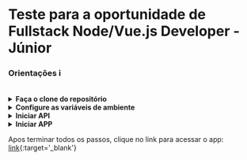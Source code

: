 # Teste para a oportunidade de Fullstack Node/Vue.js Developer - Júnior

### Orientações ℹ️

<br>

<details>
    <summary>
        <strong>Faça o clone do repositório</strong>
    </summary>
    Tendo o git instalado abra o terminal, cole e execute o código abaixo:

        git clone git@github.com:ts-dart/app-cf.git
</details>

<details>
    <summary>
        <strong>Configure as variáveis de ambiente</strong>
    </summary>
    No repositório local, no diretorio raiz, cole e execute o código abaixo:

        npm run config:env

Logo apos cole nesse mesmo terminal o código abaixo substituindo os valores por seus dados:
_"Recomendo inserir seus dados usando um editor de texto e depois colar no terminal"_

        DB_PASSWORD='digite a senha do seu banco de dados'
        HOSTNAME='digite o nome de usuário do seu banco de dados'
        DB_NAME='digite o nome do seu banco de dados'

apos colar o código tecle enter depois ctrl + z para salvar e sair do editor
</details>

<details>
    <summary>
        <strong>Iniciar API</strong>
    </summary>
    Dentro do diretorio raiz, cole e execute o código abaixo:

        npm run api

espere ate aparecer no terminal a mensagem, 'online na porta 3000', apos a mensagem aparecer abra uma outra aba do terminal e siga para o próximo passo
</details>

<details>
    <summary>
        <strong>Iniciar APP</strong>
    </summary>
    Dentro do diretorio raiz, cole e execute o código abaixo:

        npm run app
</details>

Apos terminar todos os passos, clique no link para acessar o app: [link](http://localhost:8080/){:target='_blank'}